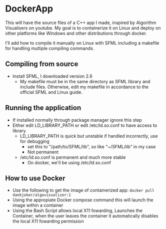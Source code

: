 # DockerApp
This will have the source files of a C++ app I made, inspired by Algorithm Visualisers on youtube.
My goal is to containerize it on Linux and deploy on other platforms like Windows and other distributions through docker. 

I'll add how to compile it manually on Linux with SFML including a makefile for handling multiple compiling commands.

## Compiling from source

- Install SFML, I downloaded version 2.6
  * My makefile must be in the same directory as SFML library and include files. Otherwise, edit my makefile
    in accordance to the official SFML and Linux guide.

## Running the application

- If installed normally through package manager ignore this step
- Either edit LD_LIBRARY_PATH or edit /etc/ld.so.conf to have access to library
  * LD_LIBRARY_PATH is quick but unstable if handled incorrectly, use for debugging
    - set this to "/path/to/SFML/lib", so like "~/SFML/lib" in my case
    - Not permanent
  * /etc/ld.so.conf is permanent and much more stable
    -  On docker, we'll be using /etc/ld.so.conf

## How to use Docker
- Use the following to get the image of containerized app: `docker pull dankjoker/algovisualizer:1`
- Using the appropiate Docker compose command this will launch the image within a container
- Using the Bash Script allows local X11 fowarding, Launches the Container, when the user leaves the container it automatically disables the local X11 fowarding permission


###
